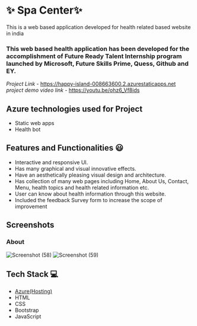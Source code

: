 # ✨  Spa Center✨

This is a web based application developed for health related based website in india

### This web based health application has been developed for the accomplishment of Future Ready Talent Internship program launched by Microsoft, Future Skills Prime, Quess, Github and EY.


*Project Link* - https://happy-island-008663600.2.azurestaticapps.net
*project demo video link* - https://youtu.be/ohz6_Vf8ids

## Azure technologies used for Project

- Static web apps
- Health bot

## Features and Functionalities 😃

- Interactive and responsive UI.
- Has many graphical and visual innovative effects.
- Have an aesthetically pleasing visual design and architecture.
- Has collection of many web pages including Home, About Us, Contact, Menu, health topics and health related information etc.
- User can know about health information through this website.
- Included the feedback Survey form to increase the scope of improvement 

## Screenshots


### About

![Screenshot (58)](https://user-images.githubusercontent.com/118972500/215942393-14283106-6605-4b78-9d9a-f5fe23fddcba.png)
![Screenshot (59)](https://user-images.githubusercontent.com/118972500/215942439-d7b16a4f-b8de-43f1-9064-486332cdfa4b.png)




## Tech Stack 💻

- [Azure(Hosting)](https://azure.microsoft.com/en-in/features/azure-portal/)
- HTML
- CSS
- Bootstrap
- JavaScript
